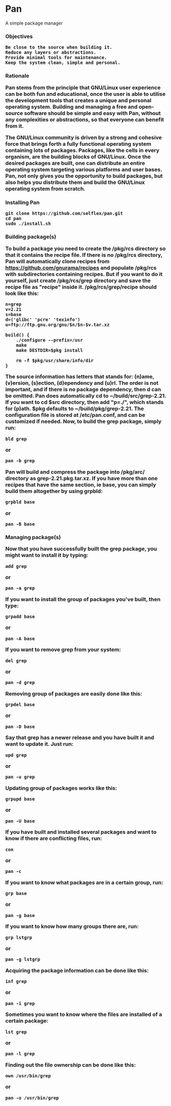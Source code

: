 # Pan
A simple package manager

<h3>Objectives

	Be close to the source when building it.
	Reduce any layers or abstractions.
	Provide minimal tools for maintenance.
	Keep the system clean, simple and personal.

<h3>Rationale

Pan stems from the principle that GNU/Linux user experience can be both fun and educational, once the user is able to utilise the development tools that creates a unique and personal operating system. Building and managing a free and open-source software should be simple and easy with Pan, without any complexities or abstractions, so that everyone can benefit from it.

The GNU/Linux community is driven by a strong and cohesive force that brings forth a fully functional operating system containing lots of packages. Packages, like the cells in every organism, are the building blocks of GNU/Linux. Once the desired packages are built, one can distribute an entire operating system targeting various platforms and user bases. Pan, not only gives you the opportunity to build packages, but also helps you distribute them and build the GNU/Linux operating system from scratch.

<h3>Installing Pan

	git clone https://github.com/selflex/pan.git
	cd pan
	sudo ./install.sh

<h3>Building package(s)

To build a package you need to create the /pkg/rcs directory so that it contains the recipe file. If there is no /pkg/rcs directory, Pan will automatically clone recipes from https://github.com/gnurama/recipes and populate /pkg/rcs with subdirectories containing recipes. But if you want to do it yourself, just create /pkg/rcs/grep directory and save the recipe file as "recipe" inside it. /pkg/rcs/grep/recipe should look like this:

	n=grep
	v=2.21
	s=base
	d=('glibc' 'pcre' 'texinfo')
	u=ftp://ftp.gnu.org/gnu/$n/$n-$v.tar.xz

	build() {
    	./configure --prefix=/usr
    	make
    	make DESTDIR=$pkg install

	    rm -f $pkg/usr/share/info/dir
	}

The source information has letters that stands for: (n)ame, (v)ersion, (s)ection, (d)ependency and (u)rl. The order is not important, and if there is no package dependency, then d can be omitted. Pan does automatically cd to ~/build/src/grep-2.21. If you want to cd $src directory, then add "p=./", which stands for (p)ath. $pkg defaults to ~/build/pkg/grep-2.21. The configuration file is stored at /etc/pan.conf, and can be customized if needed. Now, to build the grep package, simply run:

	bld grep
or

	pan -b grep

Pan will build and compress the package into /pkg/arc/ directory as grep-2.21.pkg.tar.xz. If you have more than one recipes that have the same section, ie base, you can simply build them altogether by using grpbld:

	grpbld base
or

	pan -B base

<h3>Managing package(s)

Now that you have successfully built the grep package, you might want to install it by typing:

	add grep
or

	pan -a grep

If you want to install the group of packages you've built, then type:

	grpadd base
or

	pan -A base

If you want to remove grep from your system:

	del grep
or

	pan -d grep

Removing group of packages are easily done like this:

	grpdel base
or

	pan -D base

Say that grep has a newer release and you have built it and want to update it. Just run:

	upd grep
or

	pan -u grep

Updating group of packages works like this:

	grpupd base
or

	pan -U base

If you have built and installed several packages and want to know if there are conflicting files, run:

	con

or

	pan -c

If you want to know what packages are in a certain group, run:

	grp base
or

	pan -g base

If you want to know how many groups there are, run:

	grp lstgrp
or

	pan -g lstgrp

Acquiring the package information can be done like this:

	inf grep
or

	pan -i grep

Sometimes you want to know where the files are installed of a certain package:

	lst grep
or

	pan -l grep

Finding out the file ownership can be done like this:

	own /usr/bin/grep
or

	pan -o /usr/bin/grep
